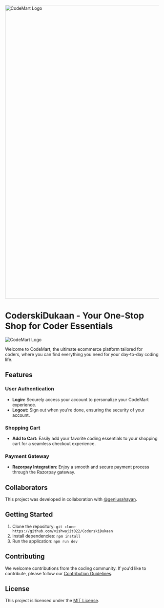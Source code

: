 <!DOCTYPE html>
<html lang="en">
<head>
    <meta charset="UTF-8">
    <meta name="viewport" content="width=device-width, initial-scale=1.0">
</head>
<body>
<img style="width:100vw;" src="https://media0.giphy.com/media/Qetgn06jUuflJNENgc/giphy.gif?cid=6c09b952ukb0c1f93e8y42bhi4vt8oen4mqe05b6mfa5e2ug&ep=v1_internal_gif_by_id&rid=giphy.gif&ct=s" alt="CodeMart Logo" />
  <h1>CoderskiDukaan - Your One-Stop Shop for Coder Essentials</h1>
    <img src="https://img.freepik.com/free-photo/black-friday-elements-assortment_23-2149074075.jpg?size=626&ext=jpg&ga=GA1.1.1395880969.1710028800&semt=sph" alt="CodeMart Logo" />
    <p>Welcome to CodeMart, the ultimate ecommerce platform tailored for coders, where you can find everything you need for your day-to-day coding life.</p>
    <h2>Features</h2>
    <h3>User Authentication</h3>
    <ul>
        <li><strong>Login:</strong> Securely access your account to personalize your CodeMart experience.</li>
        <li><strong>Logout:</strong> Sign out when you're done, ensuring the security of your account.</li>
    </ul>
    <h3>Shopping Cart</h3>
    <ul>
        <li><strong>Add to Cart:</strong> Easily add your favorite coding essentials to your shopping cart for a seamless checkout experience.</li>
    </ul>
    <h3>Payment Gateway</h3>
    <ul>
        <li><strong>Razorpay Integration:</strong> Enjoy a smooth and secure payment process through the Razorpay gateway.</li>
    </ul>
    <h2>Collaborators</h2>
    <p>This project was developed in collaboration with <a href="https://github.com/geniusahayan">@geniusahayan</a>.</p>
    <h2>Getting Started</h2>
    <ol>
        <li>Clone the repository: <code>git clone https://github.com/vishwajit022/CoderskiDukaan</code></li>
        <li>Install dependencies: <code>npm install</code></li>
        <li>Run the application: <code>npm run dev</code></li>
    </ol>
    <h2>Contributing</h2>
    <p>We welcome contributions from the coding community. If you'd like to contribute, please follow our <a href="#">Contribution Guidelines</a>.</p>
    <h2>License</h2>
    <p>This project is licensed under the <a href="LICENSE">MIT License</a>.</p>
</body>
</html>
